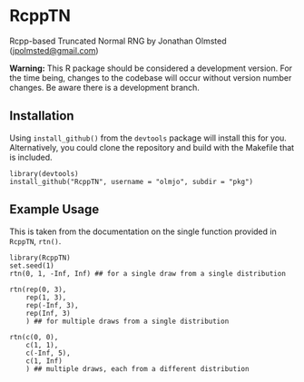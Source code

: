 # RcppTN

Rcpp-based Truncated Normal RNG by Jonathan Olmsted (jpolmsted@gmail.com)

**Warning:** This R package should be considered a development version. For
the time being, changes to the codebase will occur without version number
changes. Be aware there is a development branch.

## Installation

Using `install_github()` from the `devtools` package will install this for
you. Alternatively, you could clone the repository and build with the Makefile
that is included.

```
library(devtools)
install_github("RcppTN", username = "olmjo", subdir = "pkg")
```

## Example Usage

This is taken from the documentation on the single function provided in `RcppTN`, `rtn()`.

```
library(RcppTN)
set.seed(1)
rtn(0, 1, -Inf, Inf) ## for a single draw from a single distribution

rtn(rep(0, 3),
    rep(1, 3),
    rep(-Inf, 3),
    rep(Inf, 3)
    ) ## for multiple draws from a single distribution

rtn(c(0, 0),
    c(1, 1),
    c(-Inf, 5),
    c(1, Inf)
    ) ## multiple draws, each from a different distribution
```

